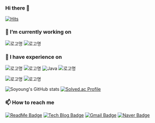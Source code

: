 ### Hi there 👋

[![Hits](https://hits.seeyoufarm.com/api/count/incr/badge.svg?url=https%3A%2F%2Fgithub.com%2Fearthyoung&count_bg=%2373C4E3&title_bg=%2360C2FF&icon=&icon_color=%23E7E7E7&title=hits&edge_flat=false)](https://hits.seeyoufarm.com)

### 🔭 I’m currently working on 

![로고명](https://img.shields.io/badge/Python-3776AB.svg?&style=for-the-badge&logo=Python&logoColor=white)
![로고명](https://img.shields.io/badge/Django-092E20.svg?&style=for-the-badge&logo=Django&logoColor=white)


### 👯 I have experience on
<!--
### 👯 I’m looking to collaborate on (I have experience on)
-->

![로고명](https://img.shields.io/badge/Python-3776AB.svg?&style=for-the-badge&logo=Python&logoColor=white)
![로고명](https://img.shields.io/badge/Django-092E20.svg?&style=for-the-badge&logo=Django&logoColor=white)
![Java](https://img.shields.io/badge/Java-007396.svg?&style=for-the-badge&logo=Java&logoColor=white)
![로고명](https://img.shields.io/badge/Spring-6DB33F.svg?&style=for-the-badge&logo=Spring&logoColor=white)
<!--![로고명](https://img.shields.io/badge/C-A8B9CC.svg?&style=for-the-badge&logo=C&logoColor=white)-->
<!--![로고명](https://img.shields.io/badge/C++-00599C.svg?&style=for-the-badge&logo=cplusplus&logoColor=white)-->
<!--![로고명](https://img.shields.io/badge/PHP-777BB4.svg?&style=for-the-badge&logo=php&logoColor=white)-->
<!--![로고명](https://img.shields.io/badge/Dart-0175C2.svg?&style=for-the-badge&logo=Dart&logoColor=white)-->
<!--![로고명](https://img.shields.io/badge/Flutter-02569B.svg?&style=for-the-badge&logo=Flutter&logoColor=white)-->
![로고명](https://img.shields.io/badge/JavaScript-F7DF1E.svg?style=for-the-badge&logo=JavaScript&logoColor=white)
![로고명](https://img.shields.io/badge/React-61DAFB.svg?style=for-the-badge&logo=React&logoColor=white)

![Soyoung's GitHub stats](https://github-readme-stats.vercel.app/api?username=earthyoung&show_icons=true&theme=radical&count_private=true)
[![Solved.ac Profile](http://mazassumnida.wtf/api/v2/generate_badge?boj=lullulu)](https://solved.ac/lullulu/)

### 📫 How to reach me
[![ReadMe Badge](http://img.shields.io/badge/Resume-018EF5?style=flat-square&logo=readme&logoColor=white&link=https://lullulu.tistory.com/)](https://www.notion.so/soyoung526/KSY-s-notion-dac39c7c3a3349d583d5cff9b3982346?pvs=4)
[![Tech Blog Badge](http://img.shields.io/badge/-Tech%20blog-black?style=flat-square&logo=github&link=https://lullulu.tistory.com/)](https://lullulu.tistory.com/)
[![Gmail Badge](https://img.shields.io/badge/Gmail-d14836?style=flat-square&logo=Gmail&logoColor=white&link=mailto:kimsh1691@gmail.com)](mailto:studydatawithme@gmail.com)
[![Naver Badge](https://img.shields.io/badge/Naver-03C75A?style=flat-square&logo=Naver&logoColor=white&link=mailto:family1251@naver.com)](mailto:family1251@naver.com)

<!--
**earthyoung/earthyoung** is a ✨ _special_ ✨ repository because its `README.md` (this file) appears on your GitHub profile.

Here are some ideas to get you started:

- 🔭 I’m currently working on ...
- 🌱 I’m currently learning ...
- 👯 I’m looking to collaborate on ...
- 🤔 I’m looking for help with ...
- 💬 Ask me about ...
- 📫 How to reach me: ...
- 😄 Pronouns: ...
- ⚡ Fun fact: ...
-->
